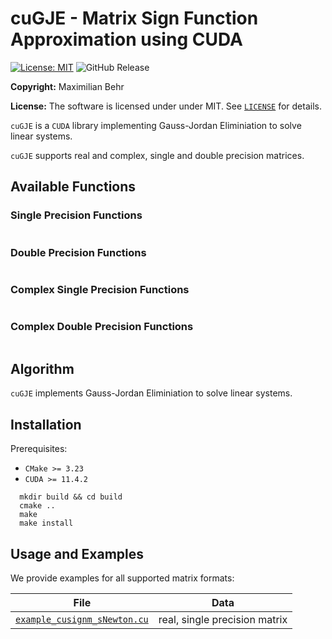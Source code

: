 # cuGJE - Matrix Sign Function Approximation using CUDA

 [![License: MIT](https://img.shields.io/badge/License-MIT-yellow.svg)](https://opensource.org/licenses/MIT)
 ![GitHub Release](https://img.shields.io/github/v/release/maximilianbehr/cuGJE)

**Copyright:** Maximilian Behr

**License:** The software is licensed under under MIT. See [`LICENSE`](LICENSE) for details.

`cuGJE` is a `CUDA` library implementing Gauss-Jordan Eliminiation to solve linear systems.

`cuGJE` supports real and complex, single and double precision matrices.

## Available Functions


### Single Precision Functions
```C
```

### Double Precision Functions
```C
```

### Complex Single Precision Functions
```C
```

### Complex Double Precision Functions
```C
```


## Algorithm

`cuGJE` implements Gauss-Jordan Eliminiation to solve linear systems.

## Installation

Prerequisites:
 * `CMake >= 3.23`
 * `CUDA >= 11.4.2`

```shell
  mkdir build && cd build
  cmake ..
  make
  make install
```

## Usage and Examples

We provide examples for all supported matrix formats:
  
| File                                                       | Data                                |
| -----------------------------------------------------------|-------------------------------------|
| [`example_cusignm_sNewton.cu`](example_cusignm_sNewton.cu) | real, single precision matrix       |
